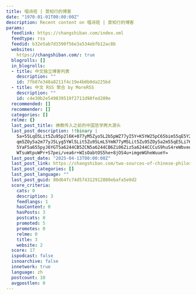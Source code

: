 ```yaml
---
title: 唱诗班 | 景知行的博客
date: "1970-01-01T00:00:00Z"
description: Recent content on 唱诗班 | 景知行的博客
params:
  feedlink: https://changshiban.com/index.xml
  feedtype: rss
  feedid: b32e5ab7d1590f56e3a534ebfb12ac8b
  websites:
    https://changshiban.com/: true
  blogrolls: []
  in_blogrolls:
  - title: 中文独立博客列表
    description: ""
    id: 7fb87e348a8211f4c19e4b0b0da225bd
  - title: 中文 RSS 聚合 by MoreRSS
    description: ""
    id: c4e30b2e549839519f2711d98fed209e
  recommended: []
  recommender: []
  categories: []
  relme: {}
  last_post_title: 佛教传入之前的中国哲学两大源头
  last_post_description: !!binary |
    5a+55LqO5Lit5Zu95p2l6K+077yM5Zyo5L2b5pWZ77yI5Y+K5YW25pC65bim55qE5Y2w5b
    qm5ZOy5a2m77yJ5Lyg5YWl5Lit5Zu95LmL5YmN77yM5Lit5Zu95ZOy5a2m55qE5Li76KaB
    5YaF5a655pyJ6YGT5a6244CB5ZCN5a6244CB6Zi06Ziz5a6244CCCuS9huS4reWbveeahO
    WTsuWtpuWPr+S7pei/vea6r+WIsOabtOS5he+8jOS4u+imgeWGheWuueY=
  last_post_date: "2025-04-13T00:00:00Z"
  last_post_link: https://changshiban.com/two-sources-of-chinese-philosophy/
  last_post_categories: []
  last_post_language: ""
  last_post_guid: 80d64fc74d574312912880ebafa5e0d2
  score_criteria:
    cats: 0
    description: 3
    feedlangs: 1
    hasContent: 0
    hasPosts: 3
    postcats: 0
    promoted: 5
    promotes: 0
    relme: 0
    title: 3
    website: 2
  score: 17
  ispodcast: false
  isnoarchive: false
  innetwork: true
  language: zh
  postcount: 10
  avgpostlen: 0
---
```

